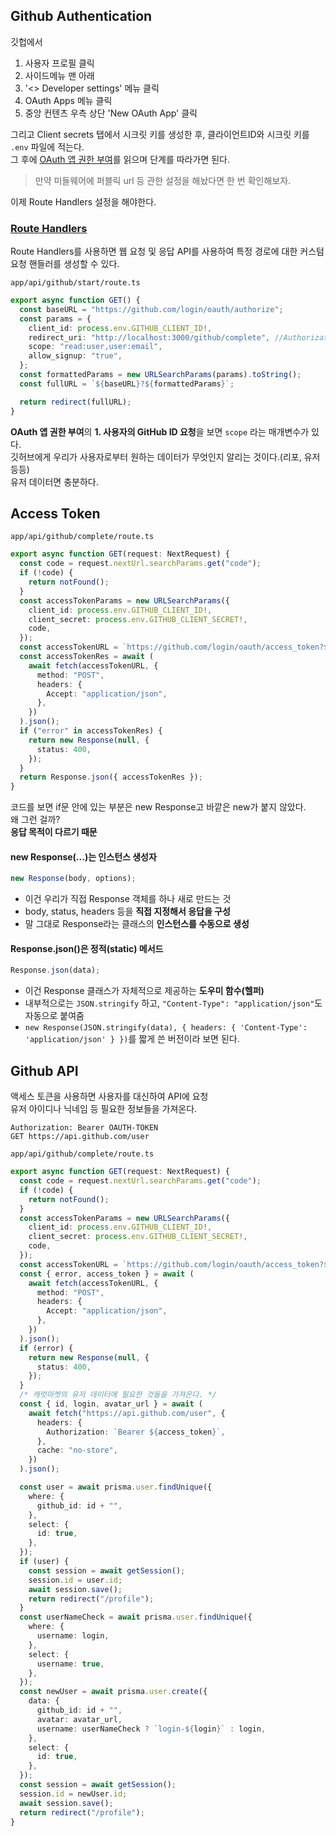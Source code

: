 ## Github Authentication

깃헙에서

1. 사용자 프로필 클릭
2. 사이드메뉴 맨 아래
3. '<> Developer settings' 메뉴 클릭
4. OAuth Apps 메뉴 클릭
5. 중앙 컨텐츠 우측 상단 'New OAuth App' 클릭

그리고 Client secrets 탭에서 시크릿 키를 생성한 후, 클라이언트ID와 시크릿 키를 `.env` 파일에 적는다.  
그 후에 [OAuth 앱 권한 부여](https://docs.github.com/ko/apps/oauth-apps/building-oauth-apps/authorizing-oauth-apps)를 읽으며 단계를 따라가면 된다.

> 만약 미들웨어에 퍼블릭 url 등 관한 설정을 해놨다면 한 번 확인해보자.

이제 Route Handlers 설정을 해야한다.

### [Route Handlers](https://velog.io/@rlaugs15/Route-Handler)

Route Handlers를 사용하면 웹 요청 및 응답 API를 사용하여 특정 경로에 대한 커스텀 요청 핸들러를 생성할 수 있다.

`app/api/github/start/route.ts`

```typescript
export async function GET() {
  const baseURL = "https://github.com/login/oauth/authorize";
  const params = {
    client_id: process.env.GITHUB_CLIENT_ID!,
    redirect_uri: "http://localhost:3000/github/complete", //Authorization callback URL (인증 콜백 URL)
    scope: "read:user,user:email",
    allow_signup: "true",
  };
  const formattedParams = new URLSearchParams(params).toString();
  const fullURL = `${baseURL}?${formattedParams}`;

  return redirect(fullURL);
}
```

**OAuth 앱 권한 부여**의 **1. 사용자의 GitHub ID 요청**을 보면 `scope` 라는 매개변수가 있다.  
깃허브에게 우리가 사용자로부터 원하는 데이터가 무엇인지 알리는 것이다.(리포, 유저 등등)  
유저 데이터면 충분하다.

## Access Token

`app/api/github/complete/route.ts`

```typescript
export async function GET(request: NextRequest) {
  const code = request.nextUrl.searchParams.get("code");
  if (!code) {
    return notFound();
  }
  const accessTokenParams = new URLSearchParams({
    client_id: process.env.GITHUB_CLIENT_ID!,
    client_secret: process.env.GITHUB_CLIENT_SECRET!,
    code,
  });
  const accessTokenURL = `https://github.com/login/oauth/access_token?${accessTokenParams}`;
  const accessTokenRes = await (
    await fetch(accessTokenURL, {
      method: "POST",
      headers: {
        Accept: "application/json",
      },
    })
  ).json();
  if ("error" in accessTokenRes) {
    return new Response(null, {
      status: 400,
    });
  }
  return Response.json({ accessTokenRes });
}
```

코드를 보면 if문 안에 있는 부분은 new Response고 바깥은 new가 붙지 않았다.  
왜 그런 걸까?  
**응답 목적이 다르기 때문**

#### new Response(...)는 인스턴스 생성자

```typescript
new Response(body, options);
```

- 이건 우리가 직접 Response 객체를 하나 새로 만드는 것
- body, status, headers 등을 **직접 지정해서 응답을 구성**
- 말 그대로 Response라는 클래스의 **인스턴스를 수동으로 생성**

#### Response.json()은 정적(static) 메서드

```typescript
Response.json(data);
```

- 이건 Response 클래스가 자체적으로 제공하는 **도우미 함수(헬퍼)**
- 내부적으로는 `JSON.stringify` 하고, `"Content-Type": "application/json"`도 자동으로 붙여줌
- `new Response(JSON.stringify(data), { headers: { 'Content-Type': 'application/json' } })`를 짧게 쓴 버전이라 보면 된다.

## Github API

액세스 토큰을 사용하면 사용자를 대신하여 API에 요청  
유저 아이디나 닉네임 등 필요한 정보들을 가져온다.

```
Authorization: Bearer OAUTH-TOKEN
GET https://api.github.com/user
```

`app/api/github/complete/route.ts`

```typescript
export async function GET(request: NextRequest) {
  const code = request.nextUrl.searchParams.get("code");
  if (!code) {
    return notFound();
  }
  const accessTokenParams = new URLSearchParams({
    client_id: process.env.GITHUB_CLIENT_ID!,
    client_secret: process.env.GITHUB_CLIENT_SECRET!,
    code,
  });
  const accessTokenURL = `https://github.com/login/oauth/access_token?${accessTokenParams}`;
  const { error, access_token } = await (
    await fetch(accessTokenURL, {
      method: "POST",
      headers: {
        Accept: "application/json",
      },
    })
  ).json();
  if (error) {
    return new Response(null, {
      status: 400,
    });
  }
  /* 캐럿마켓의 유저 데이터에 필요한 것들을 가져온다. */
  const { id, login, avatar_url } = await (
    await fetch("https://api.github.com/user", {
      headers: {
        Authorization: `Bearer ${access_token}`,
      },
      cache: "no-store",
    })
  ).json();

  const user = await prisma.user.findUnique({
    where: {
      github_id: id + "",
    },
    select: {
      id: true,
    },
  });
  if (user) {
    const session = await getSession();
    session.id = user.id;
    await session.save();
    return redirect("/profile");
  }
  const userNameCheck = await prisma.user.findUnique({
    where: {
      username: login,
    },
    select: {
      username: true,
    },
  });
  const newUser = await prisma.user.create({
    data: {
      github_id: id + "",
      avatar: avatar_url,
      username: userNameCheck ? `login-${login}` : login,
    },
    select: {
      id: true,
    },
  });
  const session = await getSession();
  session.id = newUser.id;
  await session.save();
  return redirect("/profile");
}
```
